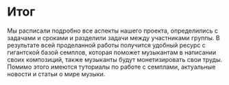 # Итог

Мы расписали подробно все аспекты нашего проекта, определились с задачами и сроками и разделили задачи между участниками группы. В результате всей проделанной работы получится удобный ресурс с гигантской базой семплов, которая поможет музыкантам в написании своих композиций, также музыканты будут монетизировать свои труды. Помимо этого имеются туториалы по работе с семплами, актуальные новости и статьи о мире музыки.